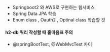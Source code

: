 - Springboot2 와 AWS로 구현하는 웹서비스
- Spring Data JPA 학습
- Enum class , Oauth2 , Optinal class 학습할 것

#### h2-db 쿼리 작성할 때 홑따음표 주의


- @springBootTest, @WebMvcTest 차이